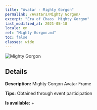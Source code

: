 ```yaml
---
title: "Avatar - Mighty Gorgon"
permalink: /Avatars/Mighty Gorgon/
excerpt: "Era of Chaos  Mighty Gorgon"
last_modified_at: 2021-05-18
locale: en
ref: "Mighty Gorgon.md"
toc: false
classes: wide
---
```

 ![Mighty Gorgon](/images/a/avatarFrame_60.png)

## Details

 **Description:** Mighty Gorgon Avatar Frame 

 **Tips:** Obtained through event participation 

 **Is available:**  + 

